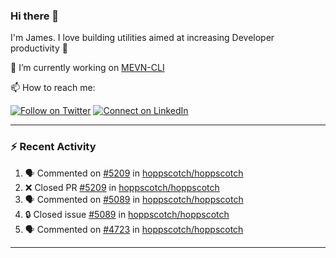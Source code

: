 ### Hi there 👋

I'm James. I love building utilities aimed at increasing Developer productivity :raised_hands: 

🔭 I’m currently working on [MEVN-CLI](https://github.com/madlabsinc/mevn-cli)

📫 How to reach me:

[![Follow on Twitter](https://img.shields.io/badge/--twitter?label=Twitter&logo=Twitter&style=social)](https://twitter.com/james_madhacks) [![Connect on LinkedIn](https://img.shields.io/badge/--linkedin?label=LinkedIn&logo=LinkedIn&style=social)](https://www.linkedin.com/in/jamesgeorge007)

---

### :zap: Recent Activity

<!--START_SECTION:activity-->
1. 🗣 Commented on [#5209](https://github.com/hoppscotch/hoppscotch/pull/5209#issuecomment-3031036699) in [hoppscotch/hoppscotch](https://github.com/hoppscotch/hoppscotch)
2. ❌ Closed PR [#5209](https://github.com/hoppscotch/hoppscotch/pull/5209) in [hoppscotch/hoppscotch](https://github.com/hoppscotch/hoppscotch)
3. 🗣 Commented on [#5089](https://github.com/hoppscotch/hoppscotch/issues/5089#issuecomment-3012119524) in [hoppscotch/hoppscotch](https://github.com/hoppscotch/hoppscotch)
4. 🔒 Closed issue [#5089](https://github.com/hoppscotch/hoppscotch/issues/5089) in [hoppscotch/hoppscotch](https://github.com/hoppscotch/hoppscotch)
5. 🗣 Commented on [#4723](https://github.com/hoppscotch/hoppscotch/issues/4723#issuecomment-3012118046) in [hoppscotch/hoppscotch](https://github.com/hoppscotch/hoppscotch)
<!--END_SECTION:activity-->

---

<!--
**jamesgeorge007/jamesgeorge007** is a ✨ _special_ ✨ repository because its `README.md` (this file) appears on your GitHub profile.

Here are some ideas to get you started:

- 🌱 I’m currently learning ...
- 👯 I’m looking to collaborate on ...
- 🤔 I’m looking for help with ...
- 💬 Ask me about ...
- 😄 Pronouns: ...
- ⚡ Fun fact: ...
-->
